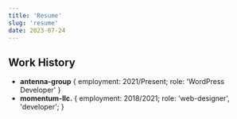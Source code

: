 ```yaml
---
title: 'Resume'
slug: 'resume'
date: 2023-07-24
---
```


## Work History
- **antenna-group** { employment: 2021/Present; role: 'WordPress Developer' }
- **momentum-llc.** { employment: 2018/2021; role: 'web-designer', 'developer'; }
